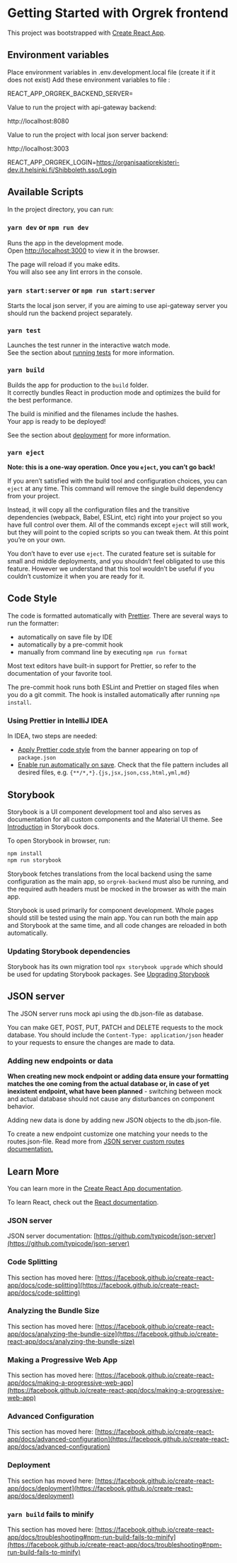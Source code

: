 # Getting Started with Orgrek frontend

This project was bootstrapped with [Create React App](https://github.com/facebook/create-react-app).

## Environment variables

Place environment variables in .env.development.local file (create it if it does not exist)
Add these environment variables to file :

REACT_APP_ORGREK_BACKEND_SERVER=

Value to run the project with api-gateway backend:

http://localhost:8080

Value to run the project with local json server backend:

http://localhost:3003

REACT_APP_ORGREK_LOGIN=https://organisaatiorekisteri-dev.it.helsinki.fi/Shibboleth.sso/Login

## Available Scripts

In the project directory, you can run:

### `yarn dev` or `npm run dev`

Runs the app in the development mode.\
Open [http://localhost:3000](http://localhost:3000) to view it in the browser.

The page will reload if you make edits.\
You will also see any lint errors in the console.

### `yarn start:server` or `npm run start:server`

Starts the local json server, if you are aiming to use api-gateway server you should run the backend project separately.

### `yarn test`

Launches the test runner in the interactive watch mode.\
See the section about [running tests](https://facebook.github.io/create-react-app/docs/running-tests) for more information.

### `yarn build`

Builds the app for production to the `build` folder.\
It correctly bundles React in production mode and optimizes the build for the best performance.

The build is minified and the filenames include the hashes.\
Your app is ready to be deployed!

See the section about [deployment](https://facebook.github.io/create-react-app/docs/deployment) for more information.

### `yarn eject`

**Note: this is a one-way operation. Once you `eject`, you can’t go back!**

If you aren’t satisfied with the build tool and configuration choices, you can `eject` at any time. This command will remove the single build dependency from your project.

Instead, it will copy all the configuration files and the transitive dependencies (webpack, Babel, ESLint, etc) right into your project so you have full control over them. All of the commands except `eject` will still work, but they will point to the copied scripts so you can tweak them. At this point you’re on your own.

You don’t have to ever use `eject`. The curated feature set is suitable for small and middle deployments, and you shouldn’t feel obligated to use this feature. However we understand that this tool wouldn’t be useful if you couldn’t customize it when you are ready for it.

## Code Style

The code is formatted automatically with [Prettier](https://prettier.io/).
There are several ways to run the formatter:

- automatically on save file by IDE
- automatically by a pre-commit hook
- manually from command line by executing `npm run format`

Most text editors have built-in support for Prettier, so refer to the documentation of your favorite tool.

The pre-commit hook runs both ESLint and Prettier on staged files when you do a git commit.
The hook is installed automatically after running `npm install`.

### Using Prettier in IntelliJ IDEA

In IDEA, two steps are needed:

- [Apply Prettier code style](https://www.jetbrains.com/help/idea/prettier.html#ws_prettier_apply_code_style) from the banner appearing on top of `package.json`
- [Enable run automatically on save](https://www.jetbrains.com/help/idea/prettier.html#ws_prettier_run_automatically_in_current_project).
  Check that the file pattern includes all desired files, e.g. `{**/*,*}.{js,jsx,json,css,html,yml,md}`

## Storybook

Storybook is a UI component development tool and also serves as documentation for all custom components and
the Material UI theme.
See [Introduction](https://storybook.js.org/docs/react/get-started/introduction) in Storybook docs.

To open Storybook in browser, run:

```bash
npm install
npm run storybook
```

Storybook fetches translations from the local backend using the same configuration as the main app,
so `orgrek-backend` must also be running, and the required auth headers must be mocked in the browser as with the
main app.

Storybook is used primarily for component development. Whole pages should still be tested using the main app.
You can run both the main app and Storybook at the same time,
and all code changes are reloaded in both automatically.

### Updating Storybook dependencies

Storybook has its own migration tool `npx storybook upgrade` which should be used for updating Storybook packages.
See [Upgrading Storybook](https://storybook.js.org/docs/react/configure/upgrading)

## JSON server

The JSON server runs mock api using the db.json-file as database.

You can make GET, POST, PUT, PATCH and DELETE requests to the mock database. You should include the `Content-Type: application/json` header to your requests to ensure the changes are made to data.

### Adding new endpoints or data

**When creating new mock endpoint or adding data ensure your formatting matches the one coming from the actual database or, in case of yet inexistent endpoint, what have been planned** - switching between mock and actual database should not cause any disturbances on component behavior.

Adding new data is done by adding new JSON objects to the db.json-file.

To create a new endpoint customize one matching your needs to the routes.json-file. Read more from [JSON server custom routes documentation.](https://github.com/typicode/json-serverr#add-custom-routes)

## Learn More

You can learn more in the [Create React App documentation](https://facebook.github.io/create-react-app/docs/getting-started).

To learn React, check out the [React documentation](https://reactjs.org/).

### JSON server

JSON server documentation: [https://github.com/typicode/json-server](https://github.com/typicode/json-server)

### Code Splitting

This section has moved here: [https://facebook.github.io/create-react-app/docs/code-splitting](https://facebook.github.io/create-react-app/docs/code-splitting)

### Analyzing the Bundle Size

This section has moved here: [https://facebook.github.io/create-react-app/docs/analyzing-the-bundle-size](https://facebook.github.io/create-react-app/docs/analyzing-the-bundle-size)

### Making a Progressive Web App

This section has moved here: [https://facebook.github.io/create-react-app/docs/making-a-progressive-web-app](https://facebook.github.io/create-react-app/docs/making-a-progressive-web-app)

### Advanced Configuration

This section has moved here: [https://facebook.github.io/create-react-app/docs/advanced-configuration](https://facebook.github.io/create-react-app/docs/advanced-configuration)

### Deployment

This section has moved here: [https://facebook.github.io/create-react-app/docs/deployment](https://facebook.github.io/create-react-app/docs/deployment)

### `yarn build` fails to minify

This section has moved here: [https://facebook.github.io/create-react-app/docs/troubleshooting#npm-run-build-fails-to-minify](https://facebook.github.io/create-react-app/docs/troubleshooting#npm-run-build-fails-to-minify)
